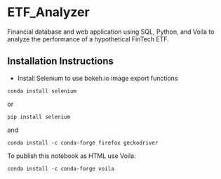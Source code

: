 # ETF_Analyzer
Financial database and web application using SQL, Python, and Voila to analyze the performance of a hypothetical FinTech ETF.

## Installation Instructions
- Install Selenium to use bokeh.io image export functions
```shell
conda install selenium
```
or
```shell
pip install selenium
```
and
```shell
conda install -c conda-forge firefox geckodriver
```
To publish this notebook as HTML use Voila:
```shell 
conda install -c conda-forge voila
```